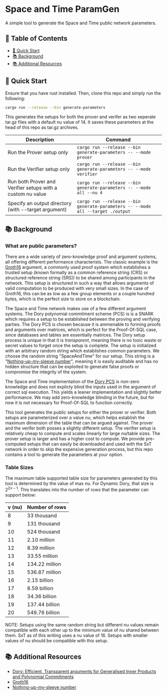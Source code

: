 # Space and Time ParamGen

A simple tool to generate the Space and Time public network parameters.

## 📑 Table of Contents

- [🚀 Quick Start](#quick-start)
- [📚 Background](#background)
- [📚 Additional Resources](#additional-resources)

## <a name="quick-start"></a>🚀 Quick Start

Ensure that you have rust installed. Then, clone this repo and simply run the following:

```bash
cargo run --release --bin generate-parameters
```

This generates the setups for both the prover and verifer as two seperate tar.gz files with a default nu value of 14. It saves these parameters at the head of this repo as tar.gz archives.

| Description     | Command | 
| --------------- | --------------- | 
| Run the Prover setup only     | ```cargo run --release --bin generate-parameters -- --mode prover```     | 
|Run the Verifier setup only    | ```cargo run --release --bin generate-parameters -- --mode verifier```    | 
| Run both Prover and Verifier setups with a custom nu value   | ```cargo run --release --bin generate-parameters -- --mode all --nu 4```    | 
| Specify an output directory (with --target argument)    | ```cargo run --release --bin generate-parameters -- --mode all --target ./output ```     | 

## <a name="background"></a>📚 Background

### What are public parameters?

There are a wide variety of zero-knowledge proof and argument systems, all offering different performance characterists. The classic example is the [Groth16](https://eprint.iacr.org/2016/260.pdf) argument, a commonly used proof system which establishes a trusted setup (known formally as a common reference string (CRS) or structured reference string (SRS)) to be shared among participants in the network. This setup is structured in such a way that allows arguments of valid computation to be produced with very small sizes. In the case of Groth16, this can be as low as a few group elements or a couple hundred bytes, which is the perfect size to store on a blockchain.

The Space and Time network makes use of a few different argument systems. The Dory polynomial commitment scheme (PCS) is is a SNARK which requires a setup to be established between the proving and verifying parties. The Dory PCS is chosen because it is ammenable to forming proofs and arguments over matrices, which is perfect for the Proof-Of-SQL case, since databases and tables are essentially matrices. The Dory setup process is unique in that it is *transparent*, meaning there is no toxic waste or secret values to forget once the setup is complete. The setup is initialized with an arbitrary random string which establishes common parameters. We choose the random string "SpaceAndTime" for our setup. This string is a "[Nothing-up-my-sleeve number](https://en.wikipedia.org/wiki/Nothing-up-my-sleeve_number)", meaning it is easily auditable and has no hidden structure that can be exploited to generate false proofs or compromise the integrity of the system.

The Space and Time implementation of the [Dory PCS](https://eprint.iacr.org/2020/1274) is non-zero knowledge and does not explicty blind the inputs used in the argument of correct sql execution. This yields a leaner implementation and slightly better performance. We may add zero-knowledge blinding in the future, but for now it is not necessary for Proof-Of-SQL to function correctly.

This tool generates the public setups for either the prover or verifier. Both setups are parameterized over a value *nu*, which helps establish the maximum dimension of the table that can be argued against. The prover and the verifer both posses a slightly different setup. The verifier setup is relatively cheap to compute and scales linearly for large nu/table sizes. The prover setup is larger and has a higher cost to compute. We provide pre-computed setups that can easily be downloaded and used with the SxT network in order to skip the expensive generation process, but this repo contains a tool to generate the parameters at your option.

### Table Sizes

The maximum table supported table size for parameters generated by this tool is determined by the value of max nu. For Dynamic Dory, that size is $2^{2 \nu - 1}$. This translates into the number of rows that the parameter can support below:

| ν (nu) | Number of rows    |
|--------|-------------------|
|    8   | 33 thousand       |
|    9   | 131 thousand      |
|   10   | 524 thousand      |
|   11   | 2.10 million      |
|   12   | 8.39 million      |
|   13   | 33.55 million     |
|   14   | 134.22 million    |
|   15   | 536.87 million    |
|   16   | 2.15 billion      |
|   17   | 8.59 billion      |
|   18   | 34.36 billion     |
|   19   | 137.44 billion    |
|   20   | 549.76 billion    |


NOTE: Setups using the same random string but different nu values remain compatible with each other up to the minimum value of nu shared between them. SxT as of this writing uses a nu value of 16. Setups with smaller values of nu should be compatible with this setup.


## <a name="additional-resources"></a>📚 Additional Resources

- [Dory: Efficient, Transparent arguments for Generalised Inner Products and Polynomial Commitments](https://eprint.iacr.org/2020/1274)
- [Groth16](https://eprint.iacr.org/2016/260.pdf)
- [Nothing-up-my-sleeve number](https://en.wikipedia.org/wiki/Nothing-up-my-sleeve_number)
